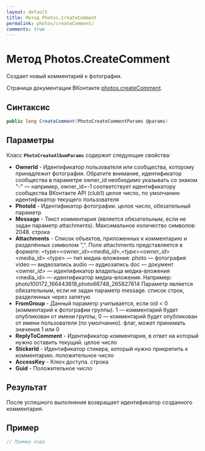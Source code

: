 ```yaml
---
layout: default
title: Метод Photos.CreateComment
permalink: photos/createComment/
comments: true
---
```

# Метод Photos.CreateComment
Создает новый комментарий к фотографии.

Страница документации ВКонтакте [photos.createComment](https://vk.com/dev/photos.createComment).
## Синтаксис
``` csharp
public long CreateComment(PhotoCreateCommentParams @params)
```

## Параметры
Класс **`PhotoCreateAlbumParams`** содержит следующие свойства:

+ **OwnerId** - Идентификатор пользователя или сообщества, которому принадлежит фотография. Обратите внимание, идентификатор сообщества в параметре owner_id необходимо указывать со знаком "-" — например, owner_id=-1 соответствует идентификатору сообщества ВКонтакте API (club1)  целое число, по умолчанию идентификатор текущего пользователя
+ **PhotoId** - Идентификатор фотографии. целое число, обязательный параметр
+ **Message** - Текст комментария (является обязательным, если не задан параметр attachments).  Максимальное количество символов: 2048. строка
+ **Attachments** - Список объектов, приложенных к комментарию и разделённых символом ",". Поле attachments представляется в формате: &lt;type&gt;&lt;owner_id&gt;_&lt;media_id&gt;,&lt;type&gt;&lt;owner_id&gt;_&lt;media_id&gt; &lt;type&gt; — тип медиа-вложения: photo — фотография  video — видеозапись  audio — аудиозапись  doc — документ &lt;owner_id&gt; — идентификатор владельца медиа-вложения  &lt;media_id&gt; — идентификатор медиа-вложения.   Например: photo100172_166443618,photo66748_265827614 Параметр является обязательным, если не задан параметр message. список строк, разделенных через запятую
+ **FromGroup** - Данный параметр учитывается, если oid &lt; 0 (комментарий к фотографии группы). 1 — комментарий будет опубликован от имени группы, 0 — комментарий будет опубликован от имени пользователя (по умолчанию). флаг, может принимать значения 1 или 0
+ **ReplyToComment** - Идентификатор комментария, в ответ на который нужно оставить текущий. целое число
+ **StickerId** - Идентификатор стикера, который нужно прикрепить к комментарию. положительное число
+ **AccessKey** - Ключ доступа. строка
+ **Guid** - Положительное число

## Результат
После успешного выполнения возвращает идентификатор созданного комментария.

## Пример
``` csharp
// Пример кода
```
